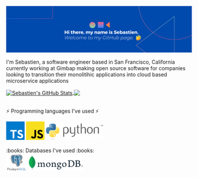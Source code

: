 <img type="content" margin-left="auto" margin-right="auto" src="images/GitHubBanner.png" alt-text="Banner"/>

<p margin-left="auto" margin-right="auto">I'm Sebastien, a software engineer based in San Francisco, California currently working at Gimbap making open source
software for companies looking to transition their monolitihic applications into cloud based microservice applications </p>


<div float="right" margin-left="auto" margin-right="auto">
  <a href="https://github.com/sebastienfauque/sebastienfauque">
    <img align="center" src="https://github-readme-stats.vercel.app/api?username=sebastienfauque&show_icons=true&line_height=27&count_private=true&title_color=ffffff&text_color=c9cacc&icon_color=2bbc8a&bg_color=1d1f21" alt="Sebastien's GitHub Stats" />
  </a>
  <a href="https://github.com/sebastienfauque/sebastienfauque">
    <img align="center" src="https://github-readme-stats.vercel.app/api/top-langs/?username=sebastienfauque&hide=moustache&langs_count=10&layout=compact&title_color=ffffff&text_color=c9cacc&icon_color=2bbc8a&bg_color=1d1f21" />
  </a>
</div>

<br/>

⚡ Programming languages I've used ⚡

<div margin-left="auto" margin-right="auto">
  <img type="content" height="50" src="images/typescriptLogo.svg" alt-text="Typescript"/>
  <img type="content" height="50" src="images/javascriptLogo.svg" alt-text="JavaScript"/>
  <img type="content" height="45" src="images/pythonLogo.svg" alt-text="Python"/>
</div>

<br/>
:books: Databases I've used :books:

<div float="left" margin-left="auto" margin-right="auto">
  <img align="center" type="content" height="50" src="images/postgresqlLogo.svg" alt-text="PostgreSQL"/>
  <img align="center" type="content" height="40" src="images/mongodbLogo.svg" alt-text="MongoDB"/>
</div>


<!--
**SebastienFauque/SebastienFauque** is a ✨ _special_ ✨ repository because its `README.md` (this file) appears on your GitHub profile.

Here are some ideas to get you started:

- 🔭 I’m currently working on ...
- 🌱 I’m currently learning ...
- 👯 I’m looking to collaborate on ...
- 🤔 I’m looking for help with ...
- 💬 Ask me about ...
- 📫 How to reach me: ...
- 😄 Pronouns: ...
- ⚡ Fun fact: ...
-->
